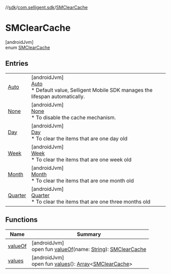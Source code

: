 //[sdk](../../../index.md)/[com.selligent.sdk](../index.md)/[SMClearCache](index.md)

# SMClearCache

[androidJvm]\
enum [SMClearCache](index.md)

## Entries

| | |
|---|---|
| [Auto](-auto/index.md) | [androidJvm]<br>[Auto](-auto/index.md)<br>* Default value, Selligent Mobile SDK manages the lifespan automatically. |
| [None](-none/index.md) | [androidJvm]<br>[None](-none/index.md)<br>* To disable the cache mechanism. |
| [Day](-day/index.md) | [androidJvm]<br>[Day](-day/index.md)<br>* To clear the items that are one day old |
| [Week](-week/index.md) | [androidJvm]<br>[Week](-week/index.md)<br>* To clear the items that are one week old |
| [Month](-month/index.md) | [androidJvm]<br>[Month](-month/index.md)<br>* To clear the items that are one month old |
| [Quarter](-quarter/index.md) | [androidJvm]<br>[Quarter](-quarter/index.md)<br>* To clear the items that are one three months old |

## Functions

| Name | Summary |
|---|---|
| [valueOf](value-of.md) | [androidJvm]<br>open fun [valueOf](value-of.md)(name: [String](https://developer.android.com/reference/kotlin/java/lang/String.html)): [SMClearCache](index.md) |
| [values](values.md) | [androidJvm]<br>open fun [values](values.md)(): [Array](https://kotlinlang.org/api/latest/jvm/stdlib/kotlin/-array/index.html)&lt;[SMClearCache](index.md)&gt; |
